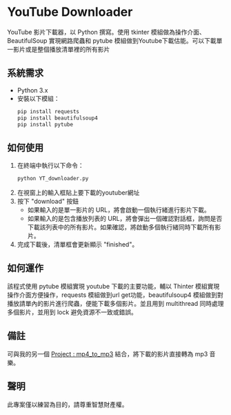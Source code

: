 # YouTube Downloader

YouTube 影片下載器，以 Python 撰寫。使用 tkinter 模組做為操作介面、BeautifulSoup 實現網路爬蟲和 pytube 模組做到Youtube下載估能。可以下載單一影片或是整個播放清單裡的所有影片

## 系統需求
- Python 3.x
- 安裝以下模組：
  ```bash
  pip install requests
  pip install beautifulsoup4
  pip install pytube
  ```

## 如何使用
1. 在終端中執行以下命令：
    ```bash
    python YT_downloader.py
    ```
2. 在視窗上的輸入框貼上要下載的youtuber網址
3. 按下 "download" 按鈕
    - 如果輸入的是單一影片的 URL，將會啟動一個執行緒進行影片下載。
    - 如果輸入的是包含播放列表的 URL，將會彈出一個確認對話框，詢問是否下載該列表中的所有影片。如果確認，將啟動多個執行緒同時下載所有影片。 
4. 完成下載後，清單框會更新顯示 "finished"。

## 如何運作
該程式使用 pytube 模組實現 youtube 下載的主要功能，輔以 Thinter 模組實現操作介面方便操作，requests 模組做到url get功能，beautifulsoup4 模組做到對播放請單內的影片進行爬蟲，便能下載多個影片。並且用到 multithread 同時處理多個影片，並用到 lock 避免資源不一致或錯誤。

## 備註
可與我的另一個 [Project : mp4_to_mp3]('https://github.com/ryanou97/mp4_to_mp3') 結合，將下載的影片直接轉為 mp3 音樂。

## 聲明
此專案僅以練習為目的，請尊重智慧財產權。
